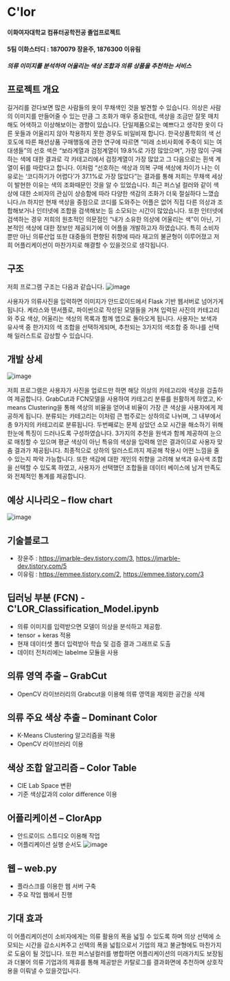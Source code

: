 # C'lor
#### 이화여자대학교 컴퓨터공학전공 졸업프로젝트
#### 5팀 이화스터디 : 1870079 장윤주, 1876300 이유림
___의류 이미지를 분석하여 어울리는 색상 조합과 의류 상품을 추천하는 서비스___

## 프로젝트 개요
길거리를 걷다보면 많은 사람들의 옷이 무채색인 것을 발견할 수 있습니다.  의상은 사람의 이미지를 만들어줄 수 있는 만큼 그 조화가 매우 중요한데, 색상을 조금만 잘못 매치해도 어색하고 이상해보이는 경향이 있습니다. 단일제품으로는 예쁘다고 생각한 옷이 다른 옷들과 어울리지 않아 착용하지 못한 경우도 비일비재 합니다. 한국상품학회의 색 선호도에 따른 패션상품 구매행동에 관한 연구에 따르면 “미래 소비사회에 주축이 되는 여대생들”의 선호 색은 “보라계열과 검정계열이 19.8%로 가장 많았으며”, 가장 많이 구매하는 색에 대한 결과로 각 카테고리에서 검정계열이 가장 많았고  그 다음으로는 흰색 계열이 뒤를 따랐다고 합니다.  이처럼 “선호하는 색상과 의복 구매 색상에 차이가 나는 이유로는 ‘코디하기가 어렵다’가 37.1%로 가장 많았다”는 결과를 통해 저희는 무채색 세상이 발현한 이유는 색의 조화때문인 것을 알 수 있었습니다. 최근 퍼스널 컬러와 같이 색상에 대한 소비자의 관심이 상승함에 따라 다양한 색감의 조화가 더욱 절실하다 느꼈습니다./n
하지만 현재 색상을 중점으로 코디를 도와주는 어플은 없어 직접 다른 의상과 조합해보거나 인터넷에 조합을 검색해보는 등 소모되는 시간이 많았습니다. 또한 인터넷에 검색하는 경우 저희의 원초적인 의문점인 “내가 소유한 의상에 어울리는 색”이 아닌, 기본적인 색상에 대한 정보만 제공되기에 이 어플을 개발하고자 하였습니다. 특히 소비자 뿐만 아닌 의류산업 또한 대중들의 편향된 취향에 따라 재고의 불균형이 이루어졌고 저희 어플리케이션이 마찬가지로 해결할 수 있을것으로 생각됩니다.

## 구조
저희 프로그램 구조는 다음과 같습니다. 
![image](https://user-images.githubusercontent.com/79851987/142370269-82b5211f-b029-41f4-ab4c-1adc7521d043.png)

사용자가 의류사진을 입력하면 이미지가 안드로이드에서 Flask 기반 웹서버로 넘어가게 됩니다. 케라스와 텐서플로, 파이썬으로 작성된 모델들을 거쳐 입력된 사진의 카테고리와 주요 색상, 어울리는 색상의 목록과 함께 앱으로 돌아오게 됩니다. 사용자는 보색과 유사색 중 한가지의 색 조합을 선택하게되며, 추천되는 3가지의 색조합 중 하나를 선택해 일러스트로 감상할 수 있습니다.
						
## 개발 상세
![image](https://user-images.githubusercontent.com/79851987/142370314-272081d0-9dfa-4338-87b1-e53472eb3bb7.png)

저희 프로그램은 사용자가 사진을 업로드만 하면 해당 의상의 카테고리와 색상을 검출하여 제공합니다. GrabCut과 FCN모델을 사용하여 카테고리 분류를 원활하게 하였고, K-means Clustering을 통해 색상의 비율을 얻어내 비율이 가장 큰 색상을 사용자에게 제공하게 됩니다. 분류되는 카테고리는 이처럼 큰 범주로는 상하의로 나뉘며, 그 내부에서 총 9가지의 카테고리로 분류됩니다. 두번째로는 문제 삼았던 소모 시간을 해소하기 위해 한눈에 특징이 드러나도록 구성하였습니다. 3가지의 추천을 원색과 함께 제공하여 눈으로 매칭할 수 있으며 평균 색상이 아닌 특유의 색상을 입력해 얻은 결과이므로 사용자 맞춤 결과가 제공됩니다. 최종적으로 상하의 일러스트까지 제공해 착용시 어떤 느낌을 줄 수 있는지 파악 가능합니다. 또한 색감에 대한 개인의 취향을 고려해 보색과 유사색 조합을 선택할 수 있도록 하였고, 사용자가 선택했던 조합들을 데이터 베이스에 남겨 만족도와 전체적인 통계를 제공합니다. 	

					
## 예상 시나리오 – flow chart
![image](https://user-images.githubusercontent.com/79851987/142370338-83038c9f-db43-4397-b71c-018088caadee.png)


## 기술블로그
- 장윤주 : https://jmarble-dev.tistory.com/3, https://jmarble-dev.tistory.com/5
- 이유림 : https://emmee.tistory.com/2, https://emmee.tistory.com/3

## 딥러닝 부분 (FCN)   -  C'LOR_Classification_Model.ipynb
- 의류 이미지를 입력받으면 모델이 의상을 분석하고 제공함.
- tensor + keras 적용
- 현재 데이터셋 폴더 입력받아 학습 및 검증 결과 그래프로 도출
- 데이터 전처리에는 labelme 모듈을 사용

## 의류 영역 추출 – GrabCut
-  OpenCV 라이브러리의 Grabcut을 이용해 의류 영역을 제외한 공간을 삭제

## 의류 주요 색상 추출 – Dominant Color
- K-Means Clustering 알고리즘을 적용
- OpenCV 라이브러리 이용

## 색상 조합 알고리즘 – Color Table
- CIE Lab Space 변환
- 기준 색상값과의 color difference 이용

## 어플리케이션 – ClorApp
- 안드로이드 스튜디오 이용해 작업
- 어플리케이션 실행 순서도
 ![image](https://user-images.githubusercontent.com/79851987/142370389-13c45500-4e37-4565-a6e6-2dd9dfed18be.png)

## 웹 – web.py
- 플라스크를 이용한 웹 서버 구축
- 주요 작업 웹에서 진행


## 기대 효과
이 어플리케이션이 소비자에게는 의류 활용의 폭을 넓힐 수 있도록 하며 의상 선택에 소모되는 시간을 감소시켜주고 선택의 폭을 넓힘으로서 기업의 재고 불균형에도 마찬가지로 도움이 될 것입니다. 또한 퍼스널컬러를 병합하면 어플리케이션의 미래가치도 보장됨과 더불어 의류 기업과의 제휴를 통해 제공받은 카탈로그를 결과화면에 추천하며 상호작용을 이뤄낼 수 있을것입니다. 


